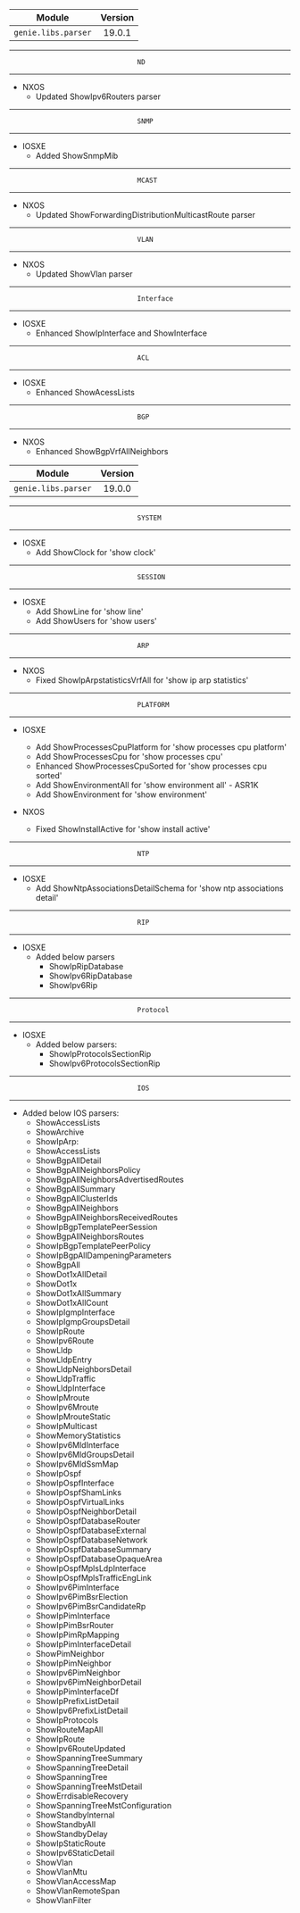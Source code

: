 | Module                  | Version       |
| ------------------------|:-------------:|
| ``genie.libs.parser``   | 19.0.1        |

--------------------------------------------------------------------------------
                                    ND
--------------------------------------------------------------------------------
* NXOS
    * Updated  ShowIpv6Routers parser

--------------------------------------------------------------------------------
                                    SNMP
--------------------------------------------------------------------------------
* IOSXE
    * Added ShowSnmpMib

--------------------------------------------------------------------------------
                                    MCAST
--------------------------------------------------------------------------------
* NXOS
    * Updated ShowForwardingDistributionMulticastRoute parser

--------------------------------------------------------------------------------
                                    VLAN
--------------------------------------------------------------------------------
* NXOS
    * Updated ShowVlan parser

--------------------------------------------------------------------------------
                                    Interface
--------------------------------------------------------------------------------
* IOSXE
    * Enhanced  ShowIpInterface and ShowInterface

--------------------------------------------------------------------------------
                                    ACL
--------------------------------------------------------------------------------
* IOSXE
    * Enhanced  ShowAcessLists

--------------------------------------------------------------------------------
                                    BGP
--------------------------------------------------------------------------------
* NXOS
    * Enhanced  ShowBgpVrfAllNeighbors


| Module                  | Version       |
| ------------------------|:-------------:|
| ``genie.libs.parser``   | 19.0.0        |

--------------------------------------------------------------------------------
                                    SYSTEM
--------------------------------------------------------------------------------
* IOSXE
    * Add ShowClock for 'show clock'

--------------------------------------------------------------------------------
                                    SESSION
--------------------------------------------------------------------------------
* IOSXE
    * Add ShowLine for 'show line'
    * Add ShowUsers for 'show users'

--------------------------------------------------------------------------------
                                    ARP
--------------------------------------------------------------------------------
* NXOS
    * Fixed ShowIpArpstatisticsVrfAll for 'show ip arp statistics'

--------------------------------------------------------------------------------
                                    PLATFORM
--------------------------------------------------------------------------------
* IOSXE
    * Add ShowProcessesCpuPlatform for 'show processes cpu platform'
    * Add ShowProcessesCpu for 'show processes cpu'
    * Enhanced ShowProcessesCpuSorted for 'show processes cpu sorted'
    * Add ShowEnvironmentAll for 'show environment all' - ASR1K
    * Add ShowEnvironment for 'show environment'

* NXOS
    * Fixed ShowInstallActive for 'show install active'

--------------------------------------------------------------------------------
                                    NTP
--------------------------------------------------------------------------------
* IOSXE
    * Add ShowNtpAssociationsDetailSchema for 'show ntp associations detail'

--------------------------------------------------------------------------------
                                    RIP
--------------------------------------------------------------------------------
* IOSXE
    * Added below parsers
        * ShowIpRipDatabase
        * ShowIpv6RipDatabase
        * ShowIpv6Rip

--------------------------------------------------------------------------------
                                    Protocol
--------------------------------------------------------------------------------
* IOSXE
    * Added below parsers:
        * ShowIpProtocolsSectionRip
        * ShowIpv6ProtocolsSectionRip

--------------------------------------------------------------------------------
                                    IOS
--------------------------------------------------------------------------------
* Added below IOS parsers:
    *  ShowAccessLists
    *  ShowArchive
    *  ShowIpArp:
    *  ShowAccessLists
    *  ShowBgpAllDetail
    *  ShowBgpAllNeighborsPolicy
    *  ShowBgpAllNeighborsAdvertisedRoutes
    *  ShowBgpAllSummary
    *  ShowBgpAllClusterIds
    *  ShowBgpAllNeighbors
    *  ShowBgpAllNeighborsReceivedRoutes
    *  ShowIpBgpTemplatePeerSession
    *  ShowBgpAllNeighborsRoutes
    *  ShowIpBgpTemplatePeerPolicy
    *  ShowIpBgpAllDampeningParameters
    *  ShowBgpAll
    *  ShowDot1xAllDetail
    *  ShowDot1x
    *  ShowDot1xAllSummary
    *  ShowDot1xAllCount
    *  ShowIpIgmpInterface
    *  ShowIpIgmpGroupsDetail
    *  ShowIpRoute
    *  ShowIpv6Route
    *  ShowLldp
    *  ShowLldpEntry
    *  ShowLldpNeighborsDetail
    *  ShowLldpTraffic
    *  ShowLldpInterface
    *  ShowIpMroute
    *  ShowIpv6Mroute
    *  ShowIpMrouteStatic
    *  ShowIpMulticast
    *  ShowMemoryStatistics
    *  ShowIpv6MldInterface
    *  ShowIpv6MldGroupsDetail
    *  ShowIpv6MldSsmMap
    *  ShowIpOspf
    *  ShowIpOspfInterface
    *  ShowIpOspfShamLinks
    *  ShowIpOspfVirtualLinks
    *  ShowIpOspfNeighborDetail
    *  ShowIpOspfDatabaseRouter
    *  ShowIpOspfDatabaseExternal
    *  ShowIpOspfDatabaseNetwork
    *  ShowIpOspfDatabaseSummary
    *  ShowIpOspfDatabaseOpaqueArea
    *  ShowIpOspfMplsLdpInterface
    *  ShowIpOspfMplsTrafficEngLink
    *  ShowIpv6PimInterface
    *  ShowIpv6PimBsrElection
    *  ShowIpv6PimBsrCandidateRp
    *  ShowIpPimInterface
    *  ShowIpPimBsrRouter
    *  ShowIpPimRpMapping
    *  ShowIpPimInterfaceDetail
    *  ShowPimNeighbor
    *  ShowIpPimNeighbor
    *  ShowIpv6PimNeighbor
    *  ShowIpv6PimNeighborDetail
    *  ShowIpPimInterfaceDf
    *  ShowIpPrefixListDetail
    *  ShowIpv6PrefixListDetail
    *  ShowIpProtocols
    *  ShowRouteMapAll
    *  ShowIpRoute
    *  ShowIpv6RouteUpdated
    *  ShowSpanningTreeSummary
    *  ShowSpanningTreeDetail
    *  ShowSpanningTree
    *  ShowSpanningTreeMstDetail
    *  ShowErrdisableRecovery
    *  ShowSpanningTreeMstConfiguration
    *  ShowStandbyInternal
    *  ShowStandbyAll
    *  ShowStandbyDelay
    *  ShowIpStaticRoute
    *  ShowIpv6StaticDetail
    *  ShowVlan
    *  ShowVlanMtu
    *  ShowVlanAccessMap
    *  ShowVlanRemoteSpan
    *  ShowVlanFilter